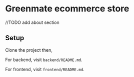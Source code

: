 # Greenmate ecommerce store 

//TODO add about section 

## Setup 

Clone the project then, 

For backend, visit `backend/README.md`. 

For frontend, visit `frontend/README.md`.